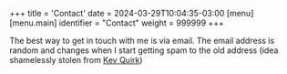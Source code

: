 +++
title = 'Contact'
date = 2024-03-29T10:04:35-03:00
[menu]
  [menu.main]
    identifier = "Contact"
    weight = 999999
+++

The best way to get in touch with me is via email. The email address is random and changes when I start getting spam to the old address (idea shamelessly stolen from [Kev Quirk](https://kevquirk.com/ban-the-spam))

